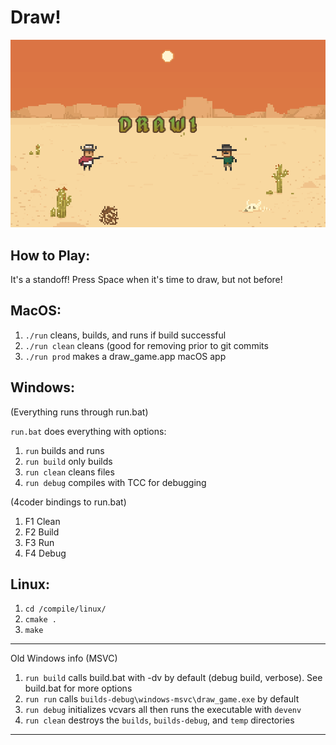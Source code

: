 # Draw!

![game_screenshot](Resources/screenshot.png)

## How to Play:

It's a standoff! Press Space when it's time to draw, but not before!

## MacOS:

1. `./run` cleans, builds, and runs if build successful
2. `./run clean` cleans (good for removing prior to git commits
3. `./run prod` makes a draw_game.app macOS app

## Windows:

(Everything runs through run.bat)

`run.bat` does everything with options:
1. `run` builds and runs
2. `run build` only builds
3. `run clean` cleans files
4. `run debug` compiles with TCC for debugging 

(4coder bindings to run.bat)

1. F1 Clean
2. F2 Build
3. F3 Run
4. F4 Debug

## Linux:

1. `cd /compile/linux/`
2. `cmake .`
3. `make`

---

Old Windows info (MSVC)

1. `run build` calls build.bat with -dv by default (debug build, verbose). See build.bat for more options
2. `run run` calls `builds-debug\windows-msvc\draw_game.exe` by default
3. `run debug` initializes vcvars all then runs the executable with `devenv`
4. `run clean` destroys the `builds`, `builds-debug`, and `temp` directories 

---
